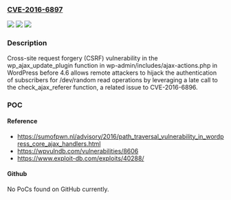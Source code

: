 ### [CVE-2016-6897](https://cve.mitre.org/cgi-bin/cvename.cgi?name=CVE-2016-6897)
![](https://img.shields.io/static/v1?label=Product&message=n%2Fa&color=blue)
![](https://img.shields.io/static/v1?label=Version&message=n%2Fa&color=blue)
![](https://img.shields.io/static/v1?label=Vulnerability&message=n%2Fa&color=brighgreen)

### Description

Cross-site request forgery (CSRF) vulnerability in the wp_ajax_update_plugin function in wp-admin/includes/ajax-actions.php in WordPress before 4.6 allows remote attackers to hijack the authentication of subscribers for /dev/random read operations by leveraging a late call to the check_ajax_referer function, a related issue to CVE-2016-6896.

### POC

#### Reference
- https://sumofpwn.nl/advisory/2016/path_traversal_vulnerability_in_wordpress_core_ajax_handlers.html
- https://wpvulndb.com/vulnerabilities/8606
- https://www.exploit-db.com/exploits/40288/

#### Github
No PoCs found on GitHub currently.

